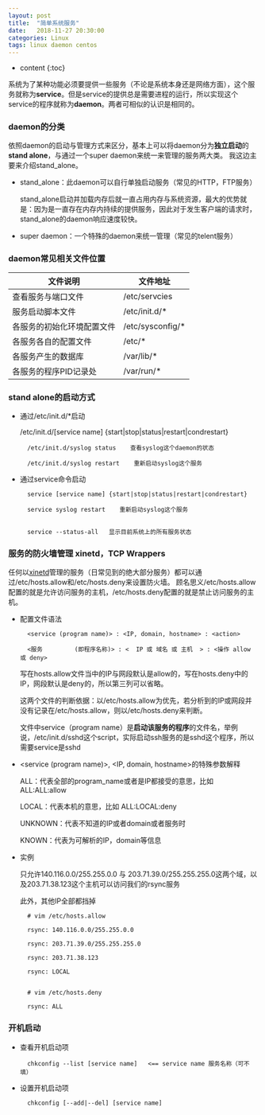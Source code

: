 ```yaml
---
layout: post
title:  "简单系统服务"
date:   2018-11-27 20:30:00
categories: Linux
tags: linux daemon centos
---
```


* content
{:toc}

系统为了某种功能必须要提供一些服务（不论是系统本身还是网络方面），这个服务就称为**service**。但是service的提供总是需要进程的运行，所以实现这个service的程序就称为**daemon**。两者可相似的认识是相同的。

### daemon的分类

依照daemon的启动与管理方式来区分，基本上可以将daemon分为**独立启动**的**stand alone**，与通过一个super daemon来统一来管理的服务两大类。
我这边主要来介绍stand_alone。

* stand_alone：此daemon可以自行单独启动服务（常见的HTTP，FTP服务）

    stand_alone启动并加载内存后就一直占用内存与系统资源，最大的优势就是：因为是一直存在内存内持续的提供服务，因此对于发生客户端的请求时，stand_alone的daemon响应速度较快。

* super daemon：一个特殊的daemon来统一管理（常见的telent服务）

### daemon常见相关文件位置

文件说明 | 文件地址
------ | ------
查看服务与端口文件 | /etc/servcies
服务启动脚本文件  | /etc/init.d/*
各服务的初始化环境配置文件 | /etc/sysconfig/*
各服务各自的配置文件 | /etc/*
各服务产生的数据库 | /var/lib/*
各服务的程序PID记录处 | /var/run/*

### stand alone的启动方式

* 通过/etc/init.d/*启动

    /etc/init.d/[service name] {start|stop|status|restart|condrestart}

        /etc/init.d/syslog status    查看syslog这个daemon的状态

        /etc/init.d/syslog restart    重新启动syslog这个服务

* 通过service命令启动

        service [service name] {start|stop|status|restart|condrestart}

        service syslog restart    重新启动syslog这个服务
        

        service --status-all   显示目前系统上的所有服务状态

### 服务的防火墙管理 xinetd，TCP Wrappers

任何以[xinetd](https://zh.wikipedia.org/wiki/Xinetd)管理的服务（日常见到的绝大部分服务）都可以通过/etc/hosts.allow和/etc/hosts.deny来设置防火墙。
顾名思义/etc/hosts.allow配置的就是允许访问服务的主机，/etc/hosts.deny配置的就是禁止访问服务的主机。

* 配置文件语法

        <service (program name)> : <IP, domain, hostname> : <action>

        <服务         (即程序名称)> : <  IP 或 域名 或 主机  > : <操作 allow 或 deny>

    写在hosts.allow文件当中的IP与网段默认是allow的，写在hosts.deny中的IP，网段默认是deny的，所以第三列可以省略。

    这两个文件的判断依据：以/etc/hosts.allow为优先，若分析到的IP或网段并没有记录在/etc/hosts.allow，则以/etc/hosts.deny来判断。

    文件中service（program name）是**启动该服务的程序**的文件名，举例说，/etc/init.d/sshd这个script，实际启动ssh服务的是sshd这个程序，所以需要service是sshd

* <service (program name)>, <IP, domain, hostname>的特殊参数解释

    ALL：代表全部的program_name或者是IP都接受的意思，比如 ALL:ALL:allow

    LOCAL：代表本机的意思，比如 ALL:LOCAL:deny

    UNKNOWN：代表不知道的IP或者domain或者服务时

    KNOWN：代表为可解析的IP，domain等信息

* 实例

    只允许140.116.0.0/255.255.0.0 与 203.71.39.0/255.255.255.0这两个域，以及203.71.38.123这个主机可以访问我们的rsync服务

    此外，其他IP全部都挡掉

        # vim /etc/hosts.allow

        rsync: 140.116.0.0/255.255.0.0

        rsync: 203.71.39.0/255.255.255.0

        rsync: 203.71.38.123

        rsync: LOCAL


        # vim /etc/hosts.deny

        rsync: ALL


### 开机启动

* 查看开机启动项

        chkconfig --list [service name]   <== service name 服务名称（可不填）

* 设置开机启动项

        chkconfig [--add|--del] [service name]








